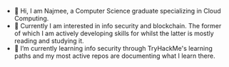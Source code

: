 - 👋 Hi, I am Najmee, a Computer Science graduate specializing in Cloud Computing.
- 👀 Currently I am interested in info security and blockchain. The former of which I am actively developing skills for whilst the latter is mostly reading and studying it.
- 🌱 I’m currently learning info security through TryHackMe's learning paths and my most active repos are documenting what I learn there.
